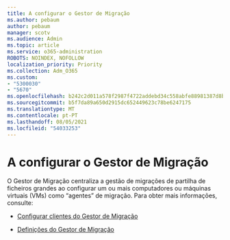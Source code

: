 ```yaml
---
title: A configurar o Gestor de Migração
ms.author: pebaum
author: pebaum
manager: scotv
ms.audience: Admin
ms.topic: article
ms.service: o365-administration
ROBOTS: NOINDEX, NOFOLLOW
localization_priority: Priority
ms.collection: Adm_O365
ms.custom:
- "5300030"
- "5670"
ms.openlocfilehash: b242c2d011a578f2987f4722addebd34c558abfe88981387d8bcc3f7550e53b4
ms.sourcegitcommit: b5f7da89a650d2915dc652449623c78be6247175
ms.translationtype: MT
ms.contentlocale: pt-PT
ms.lasthandoff: 08/05/2021
ms.locfileid: "54033253"
---
```

# <a name="configuring-migration-manager"></a>A configurar o Gestor de Migração

O Gestor de Migração centraliza a gestão de migrações de partilha de ficheiros grandes ao configurar um ou mais computadores ou máquinas virtuais (VMs) como “agentes” de migração. Para obter mais informações, consulte:

- [Configurar clientes do Gestor de Migração](https://docs.microsoft.com/sharepointmigration/mm-setup-clients)

- [Definições do Gestor de Migração](https://docs.microsoft.com/sharepointmigration/mm-settings)

